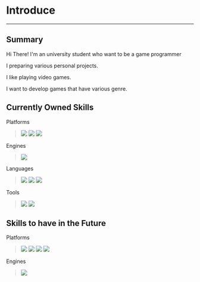 # Introduce
---

## Summary

Hi There! I'm an university student who want to be a game programmer

I preparing various personal projects.

I like playing video games.

I want to develop games that have various genre.

## Currently Owned Skills

Platforms
> <img src="https://img.shields.io/badge/Windows-Best-0078D6?style=flat&logo=Windows&logoColor=0078D6">
> <img src="https://img.shields.io/badge/Ubuntu-Best-E95428?style=flat&logo=Ubuntu&logoColor=E95428">
> <img src="https://img.shields.io/badge/Android-Portable-3DDC84?style=flat&logo=Android&logoColor=3DDC84">

Engines
> <img src="https://img.shields.io/badge/Unity-Light-FFFFFF?style=flat&logo=Unity&logoColor=FFFFFF">

Languages
> <img src="https://img.shields.io/badge/C-Procedure-A8B9CC?style=flat&logo=C&logoColor=A8B9CC">
> <img src="https://img.shields.io/badge/C%2B%2B-Performance-00599C?style=flat&logo=C%2B%2B&logoColor=00599C">
> <img src="https://img.shields.io/badge/C%23-Convenient-512BD4?style=flat&logo=.NET&logoColor=512BD4">

Tools
> <img src="https://img.shields.io/badge/Visual%20Studio-Familiar-5C2D91?style=flat&logo=Visual Studio&logoColor=5C2D91">
> <img src="https://img.shields.io/badge/GitHub-Save-181717?style=flat&logo=GitHub&logoColor=181717">

## Skills to have in the Future
Platforms
> <img src="https://img.shields.io/badge/Nintendo-Admiration-E60012?style=flat&logo=Nintendo Switch&logoColor=E60012">
> <img src="https://img.shields.io/badge/PlayStation-Teacher-003791?style=flat&logo=PlayStation&logoColor=003791">
> <img src="https://img.shields.io/badge/Xbox-Potential-107C10?style=flat&logo=Xbox&logoColor=107C10">
> <img src="https://img.shields.io/badge/Linux-Server-FCC624?style=flat&logo=Linux&logoColor=FCC624">

Engines
> <img src="https://img.shields.io/badge/Unreal Engine-Real-0E1128?style=flat&logo=Unreal Engine&logoColor=0E1128">
